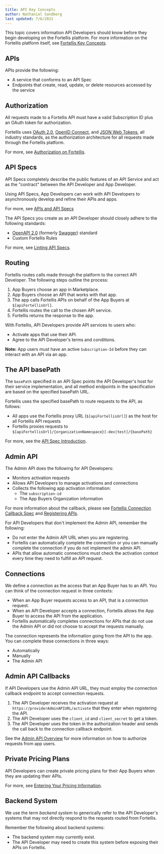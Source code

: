 ```yaml
---
title: API Key Concepts
author: Nathaniel Sandberg
last updated: 7/6/2021
---
```


This topic covers information API Developers should know before they begin developing on the Fortellis platform. For more information on the Fortellis platform itself, see [Fortellis Key Concepts](/docs/general/ecosystem/fortellis-key-concepts).

## APIs

APIs provide the following:

* A service that conforms to an API Spec
* Endpoints that create, read, update, or delete resources accessed by the service

## Authorization

All requests made to a Fortellis API must have a valid Subscription ID plus an OAuth token for authorization.

Fortellis uses [OAuth 2.0](https://oauth.net/2/), [OpenID Connect](https://openid.net/connect/), and [JSON Web Tokens](https://jwt.io), all industry standards, as the authorization architecture for all requests made through the Fortellis platform.

For more, see [Authorization on Fortellis](/docs/turorials/solution-integration/auth).

## API Specs

API Specs completely describe the public features of an API Service and act as the "contract" between the API Developer and App Developer.

Using API Specs, App Developers can work with API Developers to asynchronously develop and refine their APIs and apps.

For more, see [APIs and API Specs](/docs/general/api-developers/api-specs)

The API Specs you create as an API Developer should closely adhere to the following standards:

* [OpenAPI 2.0](https://www.openapis.org/) (formerly [Swagger](https://swagger.io/)) standard
* Custom Fortellis Rules  

For more, see [Linting API Specs](/docs/tutorials/spec-writing/linting-api-specs).

## Routing

Fortellis routes calls made through the platform to the correct API Developer. The following steps outline the process:

1. App Buyers choose an app in Marketplace.
1. App Buyers choose an API that works with that app.
1. The app calls Fortellis APIs on behalf of the App Buyers at `$[apiFortellisUrl]`.
1. Fortellis routes the call to the chosen API service.
1. Fortellis returns the response to the app.

With Fortellis, API Developers provide API services to users who:

* Activate apps that use their API.
* Agree to the API Developer's terms and conditions.

**Note:** App users must have an active `Subscription-Id` before they can interact with an API via an app.

## The API basePath

The `basePath` specified in an API Spec points the API Developer's host for their service implementation, and all method endpoints in the specification are based on the specified basePath URL.

Fortellis uses the specified basePath to route requests to the API, as follows:

* All apps use the Fortellis proxy URL (`$[apiFortellisUrl]`) as the host for all Fortellis API requests  
* Fortellis proxies requests to `$[apiFortellisUrl]/{organizationNamespace}[-dev|test]/{basePath}`

For more, see the [API Spec Introduction](/docs/general/api-design/api-spec-introduction).

## Admin API

The Admin API does the following for API Developers:

* Monitors activation requests
* Allows API Developers to manage activations and connections
* Collects the following app activation information:
    * The `subscription-id`
    * The App Buyers Organization information

For more information about the callback, please see [Fortellis Connection Callback Spec](/docs/tutorials/admin-api/fortellis-connection-callback) and [Registering APIs](/docs/tutorials/api-lifecycle/registering-apis).

For API Developers that don't implement the Admin API, remember the following:

* Do not enter the Admin API URL when you are registering.
* Fortellis can automatically complete the connection or you can manually complete the connection if you do not implement the admin API.
* APIs that allow automatic connections must check the activation context every time they need to fulfill an API request.

## Connections

We define a connection as the access that an App Buyer has to an API. You can think of the connection request in three contexts:

* When an App Buyer requests access to an API, that is a connection request.
* When an API Developer accepts a connection, Fortellis allows the App Buyer to access the API from the application.
* Fortellis automatically completes connections for APIs that do not use the Admin API or did not choose to accept the requests manually.

The connection represents the information going from the API to the app. You can complete these connections in three ways:

* Automatically
* Manually
* The Admin API

## Admin API Callbacks

If API Developers use the Admin API URL, they must employ the connection callback endpoint to accept connection requests.

1. The API Developer receives the activation request at `https://providerAdminAPIURL/activate` that they enter when registering the API.
1. The API Developer uses the `client_id` and `client_secret` to get a token.
1. The API Developer uses the token in the authorization header and sends the call back to the connection callback endpoint.

See the [Admin API Overview](/docs/tutorials/admin-api/overview) for more information on how to authorize requests from app users.

## Private Pricing Plans

API Developers can create private pricing plans for their App Buyers when they are updating their APIs.

For more, see [Entering Your Pricing Information](/docs/tutorials/api-lifecycle/updating-apis/#entering-your-pricing-information).

## Backend System

We use the term *backend system* to generically refer to the API Developer's systems that may not directly respond to the requests routed from Fortellis.

Remember the following about backend systems:

* The backend system may currently exist.
* The API Developer may need to create this system before exposing their APIs on Fortellis.
